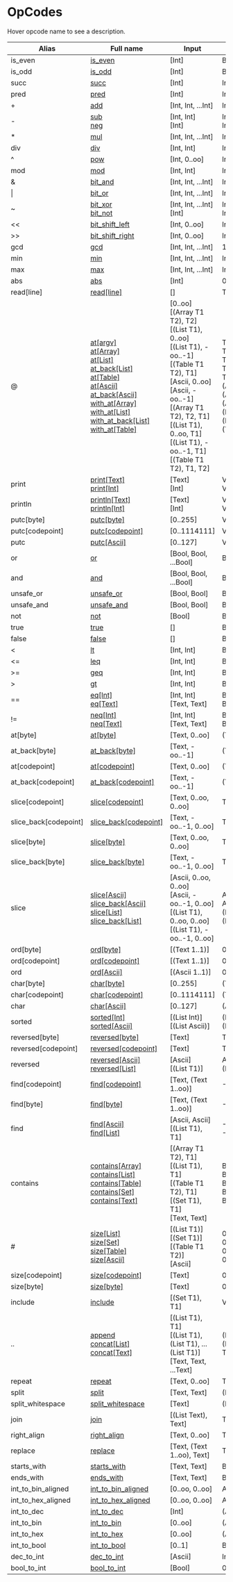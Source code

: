 # OpCodes
Hover opcode name to see a description.

| Alias | Full name | Input | Output |
|-------|-----------|-------|--------|
| is_even | [is_even](## "Evenness predicate.") | [Int] | Bool |
| is_odd | [is_odd](## "Oddness predicate.") | [Int] | Bool |
| succ | [succ](## "Integer successor.") | [Int] | Int |
| pred | [pred](## "Integer predecessor.") | [Int] | Int |
| + | [add](## "Integer addition.") | [Int, Int, ...Int] | Int |
| - | [sub](## "Integer subtraction.")<br>[neg](## "Integer negation.") | [Int, Int]<br>[Int] | Int<br>Int |
| * | [mul](## "Integer multiplication.") | [Int, Int, ...Int] | Int |
| div | [div](## "Integer floor division.") | [Int, Int] | Int |
| ^ | [pow](## "Integer exponentiation.") | [Int, 0..oo] | Int |
| mod | [mod](## "Integer modulo (corresponds to `div`).") | [Int, Int] | Int |
| & | [bit_and](## "Integer bitwise and.") | [Int, Int, ...Int] | Int |
| \| | [bit_or](## "Integer bitwise or.") | [Int, Int, ...Int] | Int |
| ~ | [bit_xor](## "Integer bitwise xor.")<br>[bit_not](## "Integer bitwise not.") | [Int, Int, ...Int]<br>[Int] | Int<br>Int |
| << | [bit_shift_left](## "Integer left bitshift.") | [Int, 0..oo] | Int |
| >> | [bit_shift_right](## "Integer arithmetic right bitshift.") | [Int, 0..oo] | Int |
| gcd | [gcd](## "Greatest common divisor of two integers.") | [Int, Int, ...Int] | 1..oo |
| min | [min](## "Integer minimum.") | [Int, Int, ...Int] | Int |
| max | [max](## "Integer maximum.") | [Int, Int, ...Int] | Int |
| abs | [abs](## "Integer absolute value.") | [Int] | 0..oo |
| read[line] | [read[line]](## "Reads single line from the stdin.") | [] | Text |
| @ | [at[argv]](## "Gets argv at the 0-based `n`th position, where `n` is an integer literal.")<br>[at[Array]](## "Gets the item at the 0-based index.")<br>[at[List]](## "Gets the item at the 0-based index.")<br>[at_back[List]](## "Gets the item at the -1-based backwards index.")<br>[at[Table]](## "Gets the item at the key.")<br>[at[Ascii]](## "Gets the character at the 0-based index.")<br>[at_back[Ascii]](## "Gets the character at the -1-based backwards index.")<br>[with_at[Array]](## "Returns an array with item at the given 0-based index replaced.")<br>[with_at[List]](## "Returns a list with item at the given 0-based index replaced.")<br>[with_at_back[List]](## "Returns a list with item at the given -1-based backwards index replaced.")<br>[with_at[Table]](## "Returns an array with item at the given key replaced.") | [0..oo]<br>[(Array T1 T2), T2]<br>[(List T1), 0..oo]<br>[(List T1), -oo..-1]<br>[(Table T1 T2), T1]<br>[Ascii, 0..oo]<br>[Ascii, -oo..-1]<br>[(Array T1 T2), T2, T1]<br>[(List T1), 0..oo, T1]<br>[(List T1), -oo..-1, T1]<br>[(Table T1 T2), T1, T2] | Text<br>T1<br>T1<br>T1<br>T2<br>(Ascii 1..1)<br>(Ascii 1..1)<br>(Array T1 T2)<br>(List T1)<br>(List T1)<br>(Table T1 T2) |
| print | [print[Text]](## "Prints the provided argument.")<br>[print[Int]](## "Converts the provided argument to base 10 text and prints it.") | [Text]<br>[Int] | Void<br>Void |
| println | [println[Text]](## "Prints the provided argument followed by a \\n.")<br>[println[Int]](## "Converts the provided argument to base 10 text and prints it followed by a \\n.") | [Text]<br>[Int] | Void<br>Void |
| putc[byte] | [putc[byte]](## "Creates a single byte text and prints it.") | [0..255] | Void |
| putc[codepoint] | [putc[codepoint]](## "Creates a single codepoint text and prints it.") | [0..1114111] | Void |
| putc | [putc[Ascii]](## "Creates a single ascii character text and prints it.") | [0..127] | Void |
| or | [or](## "Non-shortcircuiting logical or. All arguments are to be safely evaluated in any order.") | [Bool, Bool, ...Bool] | Bool |
| and | [and](## "Non-shortcircuiting logical and. All arguments are to be safely evaluated in any order.") | [Bool, Bool, ...Bool] | Bool |
| unsafe_or | [unsafe_or](## "Shortcircuiting logical or.") | [Bool, Bool] | Bool |
| unsafe_and | [unsafe_and](## "Shortcircuiting logical and.") | [Bool, Bool] | Bool |
| not | [not](## "Logical not.") | [Bool] | Bool |
| true | [true](## "True value.") | [] | Bool |
| false | [false](## "False value.") | [] | Bool |
| < | [lt](## "Integer less than.") | [Int, Int] | Bool |
| <= | [leq](## "Integer less than or equal.") | [Int, Int] | Bool |
| >= | [geq](## "Integer greater than or equal.") | [Int, Int] | Bool |
| > | [gt](## "Integer greater than.") | [Int, Int] | Bool |
| == | [eq[Int]](## "Integer equality.")<br>[eq[Text]](## "Text equality.") | [Int, Int]<br>[Text, Text] | Bool<br>Bool |
| != | [neq[Int]](## "Integer inequality.")<br>[neq[Text]](## "Text inequality.") | [Int, Int]<br>[Text, Text] | Bool<br>Bool |
| at[byte] | [at[byte]](## "Gets the byte (as text) at the 0-based index (counting bytes).") | [Text, 0..oo] | (Text 1..1) |
| at_back[byte] | [at_back[byte]](## "Gets the byte (as text) at the -1-based backwards index (counting bytes).") | [Text, -oo..-1] | (Text 1..1) |
| at[codepoint] | [at[codepoint]](## "Gets the codepoint (as text) at the 0-based index (counting codepoints).") | [Text, 0..oo] | (Text 1..1) |
| at_back[codepoint] | [at_back[codepoint]](## "Gets the codepoint (as text) at the -1-based backwards index (counting codepoints).") | [Text, -oo..-1] | (Text 1..1) |
| slice[codepoint] | [slice[codepoint]](## "Returns a text slice that starts at the given 0-based index and has given length. Start and length are measured in codepoints.") | [Text, 0..oo, 0..oo] | Text |
| slice_back[codepoint] | [slice_back[codepoint]](## "Returns a text slice that starts at the given -1-based backwards index and has given length. Start and length are measured in codepoints.") | [Text, -oo..-1, 0..oo] | Text |
| slice[byte] | [slice[byte]](## "Returns a text slice that starts at the given 0-based index and has given length. Start and length are measured in bytes.") | [Text, 0..oo, 0..oo] | Text |
| slice_back[byte] | [slice_back[byte]](## "Returns a text slice that starts at the given -1-based backwards index and has given length. Start and length are measured in bytes.") | [Text, -oo..-1, 0..oo] | Text |
| slice | [slice[Ascii]](## "Returns a text slice that starts at the given 0-based index and has given length.")<br>[slice_back[Ascii]](## "Returns a text slice that starts at the given -1-based backwards index and has given length.")<br>[slice[List]](## "Returns a list slice that starts at the given 0-based index and has given length.")<br>[slice_back[List]](## "Returns a list slice that starts at the given -1-based backwards index and has given length.") | [Ascii, 0..oo, 0..oo]<br>[Ascii, -oo..-1, 0..oo]<br>[(List T1), 0..oo, 0..oo]<br>[(List T1), -oo..-1, 0..oo] | Ascii<br>Ascii<br>(List T1)<br>(List T1) |
| ord[byte] | [ord[byte]](## "Converts the byte to an integer.") | [(Text 1..1)] | 0..255 |
| ord[codepoint] | [ord[codepoint]](## "Converts the codepoint to an integer.") | [(Text 1..1)] | 0..1114111 |
| ord | [ord[Ascii]](## "Converts the character to an integer.") | [(Ascii 1..1)] | 0..127 |
| char[byte] | [char[byte]](## "Returns a byte (as text) corresponding to the integer.") | [0..255] | (Text 1..1) |
| char[codepoint] | [char[codepoint]](## "Returns a codepoint (as text) corresponding to the integer.") | [0..1114111] | (Text 1..1) |
| char | [char[Ascii]](## "Returns a character corresponding to the integer.") | [0..127] | (Ascii 1..1) |
| sorted | [sorted[Int]](## "Returns a sorted copy of the input.")<br>[sorted[Ascii]](## "Returns a lexicographically sorted copy of the input.") | [(List Int)]<br>[(List Ascii)] | (List Int)<br>(List Ascii) |
| reversed[byte] | [reversed[byte]](## "Returns a text in which the bytes are in reversed order.") | [Text] | Text |
| reversed[codepoint] | [reversed[codepoint]](## "Returns a text in which the codepoints are in reversed order.") | [Text] | Text |
| reversed | [reversed[Ascii]](## "Returns a text in which the characters are in reversed order.")<br>[reversed[List]](## "Returns a list in which the items are in reversed order.") | [Ascii]<br>[(List T1)] | Ascii<br>(List T1) |
| find[codepoint] | [find[codepoint]](## "Returns a 0-based index of the first codepoint at which the search text starts, provided it is included.") | [Text, (Text 1..oo)] | -1..oo |
| find[byte] | [find[byte]](## "Returns a 0-based index of the first byte at which the search text starts, provided it is included.") | [Text, (Text 1..oo)] | -1..oo |
| find | [find[Ascii]](## "Returns a 0-based index of the first character at which the search text starts, provided it is included.")<br>[find[List]](## "Returns a 0-based index of the first occurence of the searched item, provided it is included.") | [Ascii, Ascii]<br>[(List T1), T1] | -1..oo<br>-1..2147483647 |
| contains | [contains[Array]](## "Asserts whether an item is included in the array.")<br>[contains[List]](## "Asserts whether an item is included in the list.")<br>[contains[Table]](## "Asserts whether an item is included in the keys of the table.")<br>[contains[Set]](## "Asserts whether an item is included in the set.")<br>[contains[Text]](## "Asserts whether the 2nd argument is a substring of the 1st one.") | [(Array T1 T2), T1]<br>[(List T1), T1]<br>[(Table T1 T2), T1]<br>[(Set T1), T1]<br>[Text, Text] | Bool<br>Bool<br>Bool<br>Bool<br>Bool |
| # | [size[List]](## "Returns the length of the list.")<br>[size[Set]](## "Returns the cardinality of the set.")<br>[size[Table]](## "Returns the number of keys in the table.")<br>[size[Ascii]](## "Returns the length of the text.") | [(List T1)]<br>[(Set T1)]<br>[(Table T1 T2)]<br>[Ascii] | 0..2147483647<br>0..2147483647<br>0..2147483647<br>0..oo |
| size[codepoint] | [size[codepoint]](## "Returns the length of the text in codepoints.") | [Text] | 0..oo |
| size[byte] | [size[byte]](## "Returns the length of the text in bytes.") | [Text] | 0..2147483648 |
| include | [include](## "Modifies the set by including the given item.") | [(Set T1), T1] | Void |
| .. | [append](## "Returns a new list with the given item appended at the end.")<br>[concat[List]](## "Returns a new list formed by concatenation of the inputs.")<br>[concat[Text]](## "Returns a new text formed by concatenation of the inputs.") | [(List T1), T1]<br>[(List T1), (List T1), ...(List T1)]<br>[Text, Text, ...Text] | (List T1)<br>(List T1)<br>Text |
| repeat | [repeat](## "Repeats the text a given amount of times.") | [Text, 0..oo] | Text |
| split | [split](## "Splits the text by the delimiter.") | [Text, Text] | (List Text) |
| split_whitespace | [split_whitespace](## "Splits the text by any whitespace.") | [Text] | (List Text) |
| join | [join](## "Joins the items using the delimiter.") | [(List Text), Text] | Text |
| right_align | [right_align](## "Right-aligns the text using spaces to a minimum length.") | [Text, 0..oo] | Text |
| replace | [replace](## "Replaces all occurences of a given text with another text.") | [Text, (Text 1..oo), Text] | Text |
| starts_with | [starts_with](## "Checks whether the second argument is a prefix of the first.") | [Text, Text] | Bool |
| ends_with | [ends_with](## "Checks whether the second argument is a suffix of the first.") | [Text, Text] | Bool |
| int_to_bin_aligned | [int_to_bin_aligned](## "Converts the integer to a 2-base text and alignes to a minimum length.") | [0..oo, 0..oo] | Ascii |
| int_to_hex_aligned | [int_to_hex_aligned](## "Converts the integer to a 16-base text and alignes to a minimum length.") | [0..oo, 0..oo] | Ascii |
| int_to_dec | [int_to_dec](## "Converts the integer to a 10-base text.") | [Int] | (Ascii 1..oo) |
| int_to_bin | [int_to_bin](## "Converts the integer to a 2-base text.") | [0..oo] | (Ascii 1..oo) |
| int_to_hex | [int_to_hex](## "Converts the integer to a 16-base text.") | [0..oo] | (Ascii 1..oo) |
| int_to_bool | [int_to_bool](## "Converts 0 to false and 1 to true.") | [0..1] | Bool |
| dec_to_int | [dec_to_int](## "Parses a integer from a 10-base text.") | [Ascii] | Int |
| bool_to_int | [bool_to_int](## "Converts false to 0 and true to 1.") | [Bool] | 0..1 |
